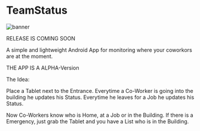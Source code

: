 # TeamStatus

![banner](https://user-images.githubusercontent.com/86848811/193427448-98769ff9-e614-4c16-aa87-650ec4309737.png)

RELEASE IS COMING SOON

A simple and lightweight Android App for monitoring where your coworkors are at the moment.

THE APP IS A ALPHA-Version

The Idea:

Place a Tablet next to the Entrance. Everytime a
Co-Worker is going into the building he updates his
Status. Everytime he leaves for a Job he updates
his Status. 

Now Co-Workers know who is Home, at a Job or in the 
Building. If there is a Emergency, just grab the 
Tablet and you have a List who is in the Building.

